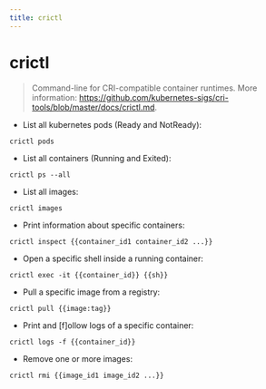 ```yaml
---
title: crictl
---
```

# crictl

> Command-line for CRI-compatible container runtimes.
> More information: <https://github.com/kubernetes-sigs/cri-tools/blob/master/docs/crictl.md>.

- List all kubernetes pods (Ready and NotReady):

`crictl pods`

- List all containers (Running and Exited):

`crictl ps --all`

- List all images:

`crictl images`

- Print information about specific containers:

`crictl inspect {{container_id1 container_id2 ...}}`

- Open a specific shell inside a running container:

`crictl exec -it {{container_id}} {{sh}}`

- Pull a specific image from a registry:

`crictl pull {{image:tag}}`

- Print and [f]ollow logs of a specific container:

`crictl logs -f {{container_id}}`

- Remove one or more images:

`crictl rmi {{image_id1 image_id2 ...}}`
